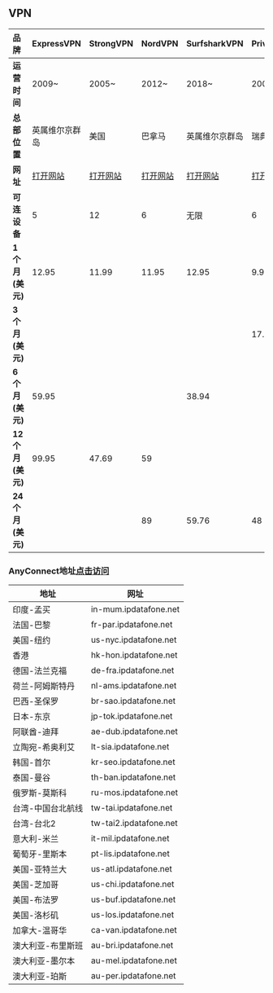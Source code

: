 ## VPN

|品牌|ExpressVPN| StrongVPN | NordVPN | SurfsharkVPN | PrivateVPN |
| :--- | :--- | :--- | :--- | :--- | :--- |
|   **运营时间**	|     2009~		|   2005~	|  2012~	|     2018~		| 2009~ |
|   **总部位置**	| 英属维尔京群岛|   美国	| 巴拿马	| 英属维尔京群岛| 瑞典 |
| **网址**	| [打开网站](https://www.expressvpn.com/) | [打开网站](https://strongvpn.com/) | [打开网站](https://nordvpn.com/zh/)	| [打开网站](https://surfshark.com/zh/) | [打开网站](https://privatevpn.com/) |
| **可连设备**	| 5 | 12	| 6	| 无限 | 6 |
| **1个月(美元)**	|     12.95		|  11.99		| 11.95		|     12.95		|  9.99		|
| **3个月(美元)**	|       	|     	|  	|     		|  17.99		|
| **6个月(美元)**	|     59.95		|     	|  		|     38.94		|     		|
| **12个月(美元)**	|     99.95		| 47.69	|   59		|     		|     		|
| **24个月(美元)**	|       	|   	|   89		|     59.76		|  48		|

### AnyConnect地址[点击访问](https://intercom.help/privatevpn/en/articles/6347440-anyconnect-vpn-server-list)

| 地址 | 网址 |
| ---- | ---- |
| 印度-孟买 |in-mum.ipdatafone.net|
|法国-巴黎|fr-par.ipdatafone.net |
|美国-纽约|us-nyc.ipdatafone.net |
|香港|hk-hon.ipdatafone.net |
|德国-法兰克福|de-fra.ipdatafone.net |
|荷兰-阿姆斯特丹|nl-ams.ipdatafone.net |
|巴西-圣保罗|br-sao.ipdatafone.net |
|日本-东京| jp-tok.ipdatafone.net |
|阿联酋-迪拜|ae-dub.ipdatafone.net |
|立陶宛-希奥利艾|lt-sia.ipdatafone.net |
|韩国-首尔|kr-seo.ipdatafone.net |
|泰国-曼谷|th-ban.ipdatafone.net |
|俄罗斯-莫斯科|ru-mos.ipdatafone.net |
|台湾-中国台北航线|tw-tai.ipdatafone.net |
|台湾-台北2|tw-tai2.ipdatafone.net |
|意大利-米兰|it-mil.ipdatafone.net |
|葡萄牙-里斯本|pt-lis.ipdatafone.net |
|美国-亚特兰大|us-atl.ipdatafone.net |
|美国-芝加哥|us-chi.ipdatafone.net |
|美国-布法罗|us-buf.ipdatafone.net |
|美国-洛杉矶|us-los.ipdatafone.net |
|加拿大-温哥华|ca-van.ipdatafone.net |
|澳大利亚-布里斯班|au-bri.ipdatafone.net |
|澳大利亚-墨尔本|au-mel.ipdatafone.net |
|澳大利亚-珀斯|au-per.ipdatafone.net |

